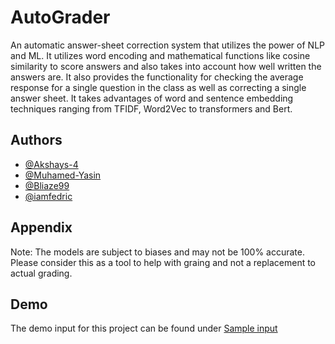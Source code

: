 # AutoGrader
An automatic answer-sheet correction system that utilizes the power of NLP and ML. It utilizes word encoding and mathematical functions like cosine similarity to score answers and also takes into account how well written the answers are.
It also provides the functionality for checking the average response for a single question in the class as well as correcting a single answer sheet.
It takes advantages of word and sentence embedding techniques ranging from TFIDF, Word2Vec to transformers and Bert.
## Authors

- [@Akshays-4](https://www.github.com/Akshays-4)
- [@Muhamed-Yasin](https://www.github.com/Muhamed-Yasin)
- [@Bliaze99](https://www.github.com/Blaize99)
- [@iamfedric](https://www.github.com/iamfedric)


## Appendix

Note: The models are subject to biases and may not be 100% accurate. Please consider this as a tool to help with graing and not a replacement to actual grading.

## Demo
The demo input for this project can be found under [Sample input](https://github.com/Akshays-4/Auto_Corrector/tree/main/Flask/Flask_Upload/static)
